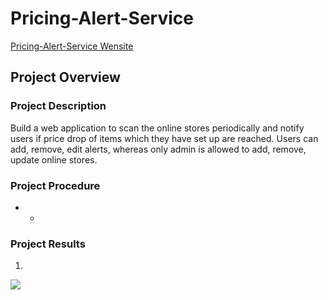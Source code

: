 # Pricing-Alert-Service
[Pricing-Alert-Service Wensite](https://claire-pricing-alert-service.herokuapp.com/)

## Project Overview
### Project Description
Build a web application to scan the online stores periodically and notify users if price drop of items which they have set up are reached.
Users can add, remove, edit alerts, whereas only admin is allowed to add, remove, update online stores. 

### Project Procedure
- 
  - 


### Project Results
1. 
<img src="images/">
